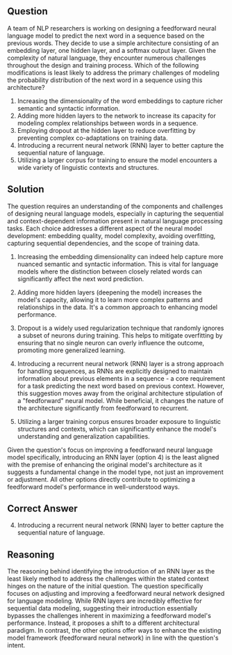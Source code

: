 ## Question

A team of NLP researchers is working on designing a feedforward neural language model to predict the next word in a sequence based on the previous words. They decide to use a simple architecture consisting of an embedding layer, one hidden layer, and a softmax output layer. Given the complexity of natural language, they encounter numerous challenges throughout the design and training process. Which of the following modifications is least likely to address the primary challenges of modeling the probability distribution of the next word in a sequence using this architecture?

1. Increasing the dimensionality of the word embeddings to capture richer semantic and syntactic information.
2. Adding more hidden layers to the network to increase its capacity for modeling complex relationships between words in a sequence.
3. Employing dropout at the hidden layer to reduce overfitting by preventing complex co-adaptations on training data.
4. Introducing a recurrent neural network (RNN) layer to better capture the sequential nature of language.
5. Utilizing a larger corpus for training to ensure the model encounters a wide variety of linguistic contexts and structures.

## Solution

The question requires an understanding of the components and challenges of designing neural language models, especially in capturing the sequential and context-dependent information present in natural language processing tasks. Each choice addresses a different aspect of the neural model development: embedding quality, model complexity, avoiding overfitting, capturing sequential dependencies, and the scope of training data.

1. Increasing the embedding dimensionality can indeed help capture more nuanced semantic and syntactic information. This is vital for language models where the distinction between closely related words can significantly affect the next word prediction.

2. Adding more hidden layers (deepening the model) increases the model's capacity, allowing it to learn more complex patterns and relationships in the data. It's a common approach to enhancing model performance.

3. Dropout is a widely used regularization technique that randomly ignores a subset of neurons during training. This helps to mitigate overfitting by ensuring that no single neuron can overly influence the outcome, promoting more generalized learning.

4. Introducing a recurrent neural network (RNN) layer is a strong approach for handling sequences, as RNNs are explicitly designed to maintain information about previous elements in a sequence - a core requirement for a task predicting the next word based on previous context. However, this suggestion moves away from the original architecture stipulation of a "feedforward" neural model. While beneficial, it changes the nature of the architecture significantly from feedforward to recurrent.

5. Utilizing a larger training corpus ensures broader exposure to linguistic structures and contexts, which can significantly enhance the model's understanding and generalization capabilities.

Given the question's focus on improving a feedforward neural language model specifically, introducing an RNN layer (option 4) is the least aligned with the premise of enhancing the original model's architecture as it suggests a fundamental change in the model type, not just an improvement or adjustment. All other options directly contribute to optimizing a feedforward model's performance in well-understood ways.

## Correct Answer

4. Introducing a recurrent neural network (RNN) layer to better capture the sequential nature of language.

## Reasoning

The reasoning behind identifying the introduction of an RNN layer as the least likely method to address the challenges within the stated context hinges on the nature of the initial question. The question specifically focuses on adjusting and improving a feedforward neural network designed for language modeling. While RNN layers are incredibly effective for sequential data modeling, suggesting their introduction essentially bypasses the challenges inherent in maximizing a feedforward model's performance. Instead, it proposes a shift to a different architectural paradigm. In contrast, the other options offer ways to enhance the existing model framework (feedforward neural network) in line with the question's intent.